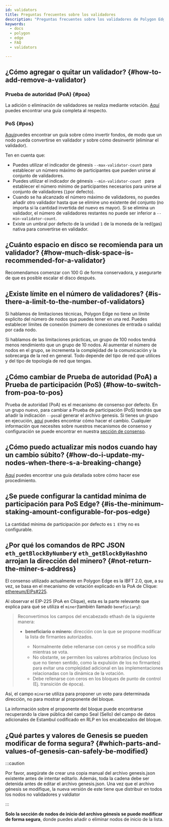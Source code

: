 ```yaml
---
id: validators
title: Preguntas frecuentes sobre los validadores
description: "Preguntas frecuentes sobre los validadores de Polygon Edge"
keywords:
  - docs
  - polygon
  - edge
  - FAQ
  - validators

---
```


## ¿Cómo agregar o quitar un validador? {#how-to-add-remove-a-validator}

### Prueba de autoridad (PoA) {#poa}
La adición o eliminación de validadores se realiza mediante votación. [Aquí](/docs/edge/consensus/poa) puedes encontrar una guía completa al respecto.

### PoS {#pos}
[Aqui](/docs/edge/consensus/pos-stake-unstake)puedes encontrar un guía sobre cómo invertir fondos, de modo que un nodo pueda convertirse en validador y sobre cómo desinvertir (eliminar el validador).

Ten en cuenta que:
- Puedes utilizar el indicador de génesis `--max-validator-count` para establecer un número máximo de participantes que pueden unirse al conjunto de validadores.
- Puedes utilizar el indicador de génesis `--min-validator-count ` para establecer el número mínimo de participantes necesarios para unirse al conjunto de validadores (`1`por defecto).
- Cuando se ha alcanzado el número máximo de validadores, no puedes añadir otro validador hasta que se elimine uno existente del conjunto (no importa si la cantidad invertida del nuevo es mayor). Si se elimina un validador, el número de validadores restantes no puede ser inferior a `--min-validator-count`.
- Existe un umbral por defecto de la unidad `1`  de la moneda de la red(gas) nativa para convertirse en validador.



## ¿Cuánto espacio en disco se recomienda para un validador? {#how-much-disk-space-is-recommended-for-a-validator}

Recomendamos comenzar con 100 G de forma conservadora, y asegurarte de que es posible escalar el disco después.


## ¿Existe límite en el número de validadores? {#is-there-a-limit-to-the-number-of-validators}

Si hablamos de limitaciones técnicas, Polygon Edge no tiene un límite explicito del número de nodos que puedes tener en una red. Puedes establecer límites de conexión (número de conexiones de entrada o salida) por cada nodo.

Si hablamos de las limitaciones prácticas, un grupo de 100 nodos tendrá menos rendimiento que un grupo de 10 nodos. Al aumentar el número de nodos en el grupo, se incrementa la complejidad de la comunicación y la sobrecarga de la red en general. Todo depende del tipo de red que utilices y del tipo de topología de red que tengas.

## ¿Cómo cambiar de Prueba de autoridad (PoA) a Prueba de participación (PoS) {#how-to-switch-from-poa-to-pos}

Prueba de autoridad (PoA) es el mecanismo de consenso por defecto. En un grupo nuevo, para cambiar a Prueba de participación (PoS) tendrás que añadir la indicación `--pos`al generar el archivo genesis. Si tienes un grupo en ejecución, [aquí](/docs/edge/consensus/migration-to-pos) puedes encontrar cómo hacer el cambio. Cualquier información que necesites sobre nuestros mecanismos de consenso y configuración se puede encontrar en nuestra [sección de consenso](/docs/edge/consensus/poa).

## ¿Cómo puedo actualizar mis nodos cuando hay un cambio súbito? {#how-do-i-update-my-nodes-when-there-s-a-breaking-change}

[Aquí](/docs/edge/validator-hosting#update) puedes encontrar una guía detallada sobre cómo hacer ese procedimiento.

## ¿Se puede configurar la cantidad mínima de participación para PoS Edge? {#is-the-minimum-staking-amount-configurable-for-pos-edge}

La cantidad mínima de participación por defecto es `1 ETH`y no es configurable.

## ¿Por qué los comandos de RPC JSON `eth_getBlockByNumber`y `eth_getBlockByHash`no arrojan la dirección del minero? {#not-return-the-miner-s-address}

El consenso utilizado actualmente en Polygon Edge es la IBFT 2.0, que, a su vez, se basa en el mecanismo de votación explicado en la PoA de Clique: [ethereum/EIPs#225](https://github.com/ethereum/EIPs/issues/225).

Al observar el EIP-225 (PoA en Clique), esta es la parte relevante que explica para qué se utiliza el `miner`(también llamado `beneficiary`):

<blockquote>
Reconvertimos los campos del encabezado ethash de la siguiente manera:
<ul>
<li><b>beneficiario o minero:</b> dirección con la que se propone modificar la lista de firmantes autorizados.</li>
<ul>
<li>Normalmente debe rellenarse con ceros y se modifica solo mientras se vota.</li>
<li>No obstante, se permiten los valores arbitrarios (incluso los que no tienen sentido, como la expulsión de los no firmantes) para evitar una complejidad adicional en las implementaciones relacionadas con la dinámica de la votación.</li>
<li> Debe rellenarse con ceros en los bloques de punto de control (Ej. transición de época). </li>
</ul>

</ul>

</blockquote>

Así, el campo `miner`se utiliza para proponer un voto para determinada dirección, no para mostrar al proponente del bloque.

La información sobre el proponente del bloque puede encontrarse recuperando la clave pública del campo Seal (Sello) del campo de datos adicionales de Estambul codificado en RLP en los encabezados del bloque.

## ¿Qué partes y valores de Genesis se pueden modificar de forma segura? {#which-parts-and-values-of-genesis-can-safely-be-modified}

:::caution

Por favor, asegúrate de crear una copia manual del archivo genesis.json existente antes de intentar editarlo. Además, toda la cadena debe ser detenida antes de editar el archivo genesis.json. Una vez que el archivo génesis se modifique, la nueva versión de este tiene que distribuir en todos los nodos no validadores y valdiator

:::

**Solo la sección de nodos de inicio del archivo génesis se puede modificar de forma segura**, donde puedes añadir o eliminar nodos de inicio de la lista.